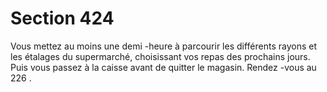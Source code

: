 # Section 424

Vous mettez au moins une demi -heure à parcourir les différents rayons et les étalages du
supermarché, choisissant vos repas des prochains jours. Puis vous passez à la caisse avant
de quitter le magasin. Rendez -vous au  226 .